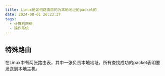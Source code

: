 ```yaml
---
title: Linux是如何路由目的为本地地址的packet的
date: 2024-08-01 20:23:27
tags:
  - 计算机网络
  - 操作系统
---
```

## 特殊路由
在Linux中有两张路由表，其中一张负责本地地址，所有查找成功的packet表明要发送到本地主机。